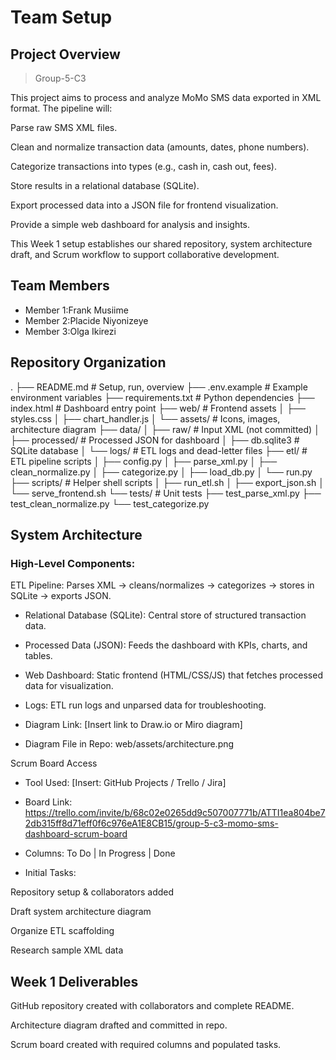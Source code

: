# Team Setup
## Project Overview

> Group-5-C3

This project aims to process and analyze MoMo SMS data exported in XML format. The pipeline will:

Parse raw SMS XML files.

Clean and normalize transaction data (amounts, dates, phone numbers).

Categorize transactions into types (e.g., cash in, cash out, fees).

Store results in a relational database (SQLite).

Export processed data into a JSON file for frontend visualization.

Provide a simple web dashboard for analysis and insights.

This Week 1 setup establishes our shared repository, system architecture draft, and Scrum workflow to support collaborative development.

## Team Members

* Member 1:Frank Musiime
* Member 2:Placide Niyonizeye
* Member 3:Olga Ikirezi

## Repository Organization
.
├── README.md                         # Setup, run, overview
├── .env.example                      # Example environment variables
├── requirements.txt                  # Python dependencies
├── index.html                        # Dashboard entry point
├── web/                              # Frontend assets
│   ├── styles.css
│   ├── chart_handler.js
│   └── assets/                       # Icons, images, architecture diagram
├── data/
│   ├── raw/                          # Input XML (not committed)
│   ├── processed/                    # Processed JSON for dashboard
│   ├── db.sqlite3                    # SQLite database
│   └── logs/                         # ETL logs and dead-letter files
├── etl/                              # ETL pipeline scripts
│   ├── config.py
│   ├── parse_xml.py
│   ├── clean_normalize.py
│   ├── categorize.py
│   ├── load_db.py
│   └── run.py
├── scripts/                          # Helper shell scripts
│   ├── run_etl.sh
│   ├── export_json.sh
│   └── serve_frontend.sh
└── tests/                            # Unit tests
    ├── test_parse_xml.py
    ├── test_clean_normalize.py
    └── test_categorize.py

## System Architecture

### High-Level Components:

ETL Pipeline: Parses XML → cleans/normalizes → categorizes → stores in SQLite → exports JSON.

* Relational Database (SQLite): Central store of structured transaction data.

* Processed Data (JSON): Feeds the dashboard with KPIs, charts, and tables.

* Web Dashboard: Static frontend (HTML/CSS/JS) that fetches processed data for visualization.

* Logs: ETL run logs and unparsed data for troubleshooting.

* Diagram Link: [Insert link to Draw.io or Miro diagram]
* Diagram File in Repo: web/assets/architecture.png

Scrum Board Access

* Tool Used: [Insert: GitHub Projects / Trello / Jira]

* Board Link:  https://trello.com/invite/b/68c02e0265dd9c507007771b/ATTI1ea804be72db315ff8d71eff0f6c976eA1E8CB15/group-5-c3-momo-sms-dashboard-scrum-board

* Columns: To Do | In Progress | Done

* Initial Tasks:

Repository setup & collaborators added

Draft system architecture diagram

Organize ETL scaffolding

Research sample XML data

## Week 1 Deliverables

GitHub repository created with collaborators and complete README.

Architecture diagram drafted and committed in repo.

Scrum board created with required columns and populated tasks.
